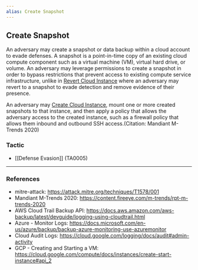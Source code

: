 ```yaml
---
alias: Create Snapshot
---
```


## Create Snapshot

An adversary may create a snapshot or data backup within a cloud account to evade defenses. A snapshot is a point-in-time copy of an existing cloud compute component such as a virtual machine (VM), virtual hard drive, or volume. An adversary may leverage permissions to create a snapshot in order to bypass restrictions that prevent access to existing compute service infrastructure, unlike in [Revert Cloud Instance](https://attack.mitre.org/techniques/T1578/004) where an adversary may revert to a snapshot to evade detection and remove evidence of their presence.

An adversary may [Create Cloud Instance](https://attack.mitre.org/techniques/T1578/002), mount one or more created snapshots to that instance, and then apply a policy that allows the adversary access to the created instance, such as a firewall policy that allows them inbound and outbound SSH access.(Citation: Mandiant M-Trends 2020)


### Tactic

- [[Defense Evasion]] (TA0005)


---
### References

- mitre-attack: https://attack.mitre.org/techniques/T1578/001
- Mandiant M-Trends 2020: https://content.fireeye.com/m-trends/rpt-m-trends-2020
- AWS Cloud Trail Backup API: https://docs.aws.amazon.com/aws-backup/latest/devguide/logging-using-cloudtrail.html
- Azure - Monitor Logs: https://docs.microsoft.com/en-us/azure/backup/backup-azure-monitoring-use-azuremonitor
- Cloud Audit Logs: https://cloud.google.com/logging/docs/audit#admin-activity
- GCP - Creating and Starting a VM: https://cloud.google.com/compute/docs/instances/create-start-instance#api_2
